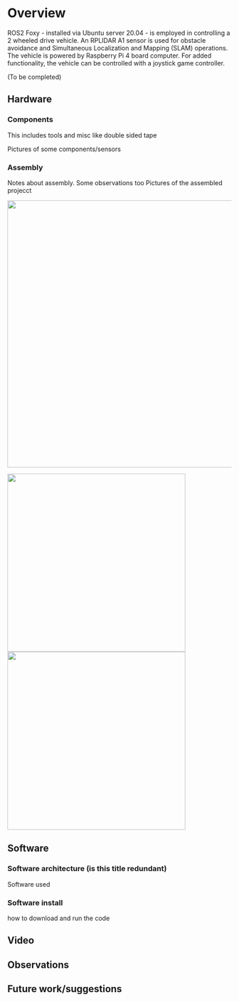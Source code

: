 # Overview
ROS2 Foxy - installed via Ubuntu server 20.04 - is employed in controlling a 2 wheeled drive vehicle. An RPLIDAR A1 sensor is used for obstacle avoidance and Simultaneous Localization and Mapping (SLAM) operations. The vehicle is powered by Raspberry Pi 4 board computer. For added functionality, the vehicle can be controlled with a joystick game controller.

(To be completed) 

## Hardware

### Components
This includes tools and misc like double sided tape

Pictures of some components/sensors

### Assembly
Notes about assembly. Some observations too
Pictures of the assembled projecct

<p align="center">
  <img src=images/side.jpg width="600">
</p>
<img src=images/top.jpg width="400"> <img src=images/bottom.jpg width="400">

## Software

### Software architecture (is this title redundant)
Software used

### Software install
how to download and run the code

## Video

## Observations


## Future work/suggestions






